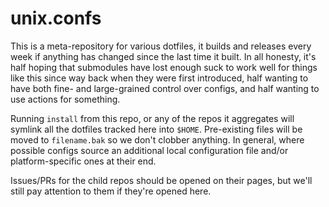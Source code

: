 # unix.confs

This is a meta-repository for various dotfiles, it builds and releases every week if anything has changed since the last time it built. In all honesty, it's half hoping that submodules have lost enough suck to work well for things like this since way back when they were first introduced, half wanting to have both fine- and large-grained control over configs, and half wanting to use actions for something.


Running `install` from this repo, or any of the repos it aggregates will symlink all the dotfiles tracked here into `$HOME`. Pre-existing files will be moved to `filename.bak` so we don't clobber anything. In general, where possible configs source an additional local configuration file and/or platform-specific ones at their end.


Issues/PRs for the child repos should be opened on their pages, but we'll still pay attention to them if they're opened here.
